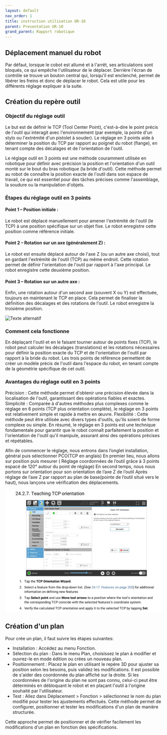 ```yaml
---
layout: default
nav_order: 1
title: instruction utilisation UR-10
parent: Presentation UR-10
grand_parent: Rapport robotique
---
```


## Déplacement manuel du robot

Par défaut, lorsque le cobot est allumé et à l'arrêt, ses articulations sont bloqués, ce qui empêche l'utilisateur de le déplacer. Derrière l'écran de contrôle se trouve un bouton central qui, lorsqu'il est enclenché, permet de libérer les freins et donc de déplacer le robot. Cela est utile pour les différents réglage expliquer à la suite. 

## Création du repère outil

### Objectif du réglage outil

Le but est de définir le TCP (Tool Center Point), c'est-à-dire le point précis de l'outil qui interagit avec l'environnement (par exemple, la pointe d'un stylo ou l'extrémité d'un pistolet à souder). Le réglage en 3 points aide à déterminer la position du TCP par rapport au poignet du robot (flange), en tenant compte des décalages et de l'orientation de l'outil.

Le réglage outil en 3 points est une méthode couramment utilisée en robotique pour définir avec précision la position et l'orientation d'un outil monté sur le bout du bras robotique (la bride d'outil). Cette méthode permet au robot de connaître la position exacte de l'outil dans son espace de travail, ce qui est essentiel pour des tâches précises comme l'assemblage, la soudure ou la manipulation d'objets.

### Étapes du réglage outil en 3 points
#### Point 1 – Position initiale :

Le robot est déplacé manuellement pour amener l'extrémité de l'outil (le TCP) à une position spécifique sur un objet fixe. Le robot enregistre cette position comme référence initiale.
#### Point 2 – Rotation sur un axe (généralement Z) :

Le robot est ensuite déplacé autour de l'axe Z (ou un autre axe choisi), tout en gardant l'extrémité de l'outil (TCP) au même endroit. Cette rotation permet de définir l'orientation de l'outil par rapport à l'axe principal. Le robot enregistre cette deuxième position.
#### Point 3 – Rotation sur un autre axe :

Enfin, une rotation autour d'un second axe (souvent X ou Y) est effectuée, toujours en maintenant le TCP en place. Cela permet de finaliser la définition des décalages et des rotations de l'outil. Le robot enregistre la troisième position.

![Texte alternatif](./photo/repère%203%20points.png "Le titre de mon image")

### Comment cela fonctionne
En déplaçant l'outil et en le faisant tourner autour de points fixes (TCP), le robot peut calculer les décalages (translations) et les rotations nécessaires pour définir la position exacte du TCP et de l'orientation de l'outil par rapport à la bride du robot.
Les trois points de référence permettent de créer un modèle précis de l'outil dans l'espace du robot, en tenant compte de la géométrie spécifique de cet outil.
### Avantages du réglage outil en 3 points
Précision : Cette méthode permet d'obtenir une précision élevée dans la localisation de l'outil, garantissant des opérations fiables et exactes.
Simplicité : Comparée à d'autres méthodes plus complexes comme le réglage en 6 points (TCP plus orientation complète), le réglage en 3 points est relativement simple et rapide à mettre en œuvre.
Flexibilité : Cette méthode peut être utilisée avec divers types d'outils, qu'ils soient de forme complexe ou simple.
En résumé, le réglage en 3 points est une technique fondamentale pour garantir que le robot connaît parfaitement la position et l'orientation de l'outil qu'il manipule, assurant ainsi des opérations précises et répétables.

Afin de commencer le réglage, nous entrons dans l’onglet installation, général puis sélectionner PCO(TCP en anglais)
En premier lieu, nous allons sur position puis mesurer ( Réglage coordonnées de l’outil grâce à 3 points espacé de 120° autour du point de réglage)
En second temps, nous nous portons sur orientation pour son orientation de l’axe Z de l’outil
Après réglage de l’axe Z par rapport au plan de base(pointe de l’outil situé vers le haut), nous lançons une vérification des déplacements.

![Texte alternatif](./photo/ExtraitDocUR.jpg "Le titre de mon image")

## Création d'un plan 

Pour crée un plan, il faut suivre les étapes suivantes:

* Installation : Accédez au menu Fonction.
* Sélection du plan : Dans le menu Plan, choisissez le plan à modifier et ouvrez-le en mode édition ou crées un nouveau plan.
* Positionnement : Placez le plan en utilisant le repère 3D pour ajuster sa position selon les besoins, puis validez les modifications.
Il est possible de s'aider des coordonnée du plan affiché sur la droite. Si les coordonnées de l'origine du plan ne sont pas connu, celui-ci peut être déterminés en débloquant le robot et en plaçant l'outil à l'origine souhaité par l'utilisateur.  
* Test : Allez dans Déplacement > Fonction > sélectionnez le nom du plan modifié pour tester les ajustements effectués.
Cette méthode permet de configurer, positionner et tester les modifications d'un plan de manière structurée.

Cette approche permet de positionner et de vérifier facilement les modifications d'un plan en fonction des spécifications.


